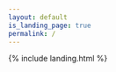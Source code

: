 ```yaml
---
layout: default
is_landing_page: true
permalink: /
---
```


{% include landing.html %}


<div id="particles-js"></div> 
<script src="../particles.js"></script>
<script src="../app.js"></script>



<!-- <style>
    #particles-js::before {
    content: "";
    position: absolute;
    top: 0;
    left: 0;
    width: 100%;
    height: 100%;
    background-image: url('../imgs/landing/reduced_hello.png');
    background-size: cover; /* Adjust the size as needed */
    background-repeat: no-repeat; /* Adjust the repeat as needed */
    animation: yourAnimation 2.5s ease-in forwards; /* Adjust the animation as needed */
    background-size: 40% auto; /* Default background size for smaller screens */
        background-repeat: no-repeat; /* Default background repeat for smaller screens */
        /* background-position: bottom -10vh right -10vh ; Default background position for smaller screens */
    background-position: 99% 100%; /* Background position at the bottom center of the page */

    }

    @keyframes yourAnimation {
    0% {
      opacity: 0.2;
      /* Define initial background properties */
    }
    30%{
      opacity: 1;
    }
    100% {
      opacity: 0.05;

      /* Define final background properties */
    }
    }
</style>
 -->
